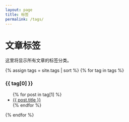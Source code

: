 ```yaml
---
layout: page
title: 标签
permalink: /tags/
---
```


# 文章标签

这里将显示所有文章的标签分类。

{% assign tags = site.tags | sort %}
{% for tag in tags %}
  <h3>{{ tag[0] }}</h3>
  <ul>
    {% for post in tag[1] %}
      <li><a href="{{ post.url }}">{{ post.title }}</a></li>
    {% endfor %}
  </ul>
{% endfor %}